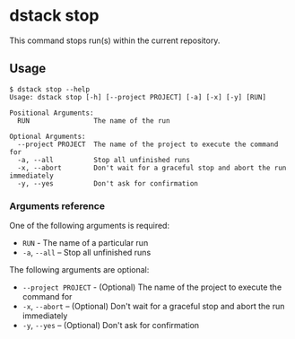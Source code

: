 # dstack stop

This command stops run(s) within the current repository.

## Usage

<div class="termy">

```shell
$ dstack stop --help
Usage: dstack stop [-h] [--project PROJECT] [-a] [-x] [-y] [RUN]

Positional Arguments:
  RUN                The name of the run

Optional Arguments:
  --project PROJECT  The name of the project to execute the command for
  -a, --all          Stop all unfinished runs
  -x, --abort        Don't wait for a graceful stop and abort the run immediately
  -y, --yes          Don't ask for confirmation
```

</div>

### Arguments reference

One of the following arguments is required:

- `RUN` - The name of a particular run
-  `-a`, `--all` – Stop all unfinished runs 

The following arguments are optional:

- `--project PROJECT` - (Optional) The name of the project to execute the command for
-  `-x`, `--abort` – (Optional) Don't wait for a graceful stop and abort the run immediately 
-  `-y`, `--yes` – (Optional) Don't ask for confirmation 